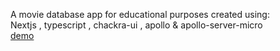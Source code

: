 A movie database app for educational purposes created using:  
Nextjs , typescript , chackra-ui , apollo & apollo-server-micro  
[demo](https://moviedb-next.vercel.app)
